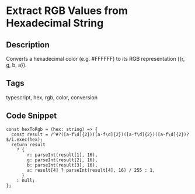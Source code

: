 # Extract RGB Values from Hexadecimal String

## Description
Converts a hexadecimal color (e.g. #FFFFFF) to its RGB representation ({r, g, b, a}).

## Tags
typescript, hex, rgb, color, conversion

## Code Snippet
```
const hexToRgb = (hex: string) => {
  const result = /^#?([a-f\d]{2})([a-f\d]{2})([a-f\d]{2})([a-f\d]{2})?$/i.exec(hex);
  return result
    ? {
        r: parseInt(result[1], 16),
        g: parseInt(result[2], 16),
        b: parseInt(result[3], 16),
        a: result[4] ? parseInt(result[4], 16) / 255 : 1,
      }
    : null;
};
```
